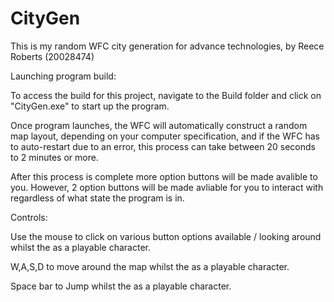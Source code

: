 # CityGen
This is my random WFC city generation for advance technologies, by Reece Roberts (20028474)

Launching program build:

To access the build for this project, navigate to the Build folder and click on "CityGen.exe" to start up the program.

Once program launches, the WFC will automatically construct a random map layout, depending on your computer specification,
and if the WFC has to auto-restart due to an error, this process can take between 20 seconds to 2 minutes or more.

After this process is complete more option buttons will be made avalible to you. However, 
2 option buttons will be made avliable for you to interact with regardless of what state the program is in.

Controls:

Use the mouse to click on various button options available / looking around whilst the as a playable character.

W,A,S,D to move around the map whilst the as a playable character.

Space bar to Jump whilst the as a playable character.
